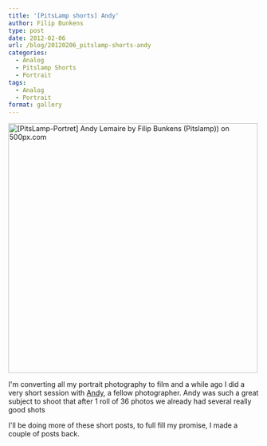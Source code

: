 ```yaml
---
title: '[PitsLamp shorts] Andy'
author: Filip Bunkens
type: post
date: 2012-02-06
url: /blog/20120206_pitslamp-shorts-andy
categories:
  - Analog
  - Pitslamp Shorts
  - Portrait
tags:
  - Analog
  - Portrait
format: gallery
---
```

[<img src="http://pcdn.500px.net/1241167/f3281da0546d8d4e1508208d6c8f1f7cd106cf1c/4.jpg" alt="[PitsLamp-Portret] Andy Lemaire by Filip Bunkens (Pitslamp)) on 500px.com" width="500" />][1]

I'm converting all my portrait photography to film and a while ago I did a very short session with <a href="http://www.andylemaire.be" title="Photography Andy Lemaire" rel="contact met">Andy</a>, a fellow photographer. Andy was such a great subject to shoot that after 1 roll of 36 photos we already had several really good shots

I'll be doing more of these short posts, to full fill my promise, I made a couple of posts back.

 [1]: http://500px.com/photo/1241167
